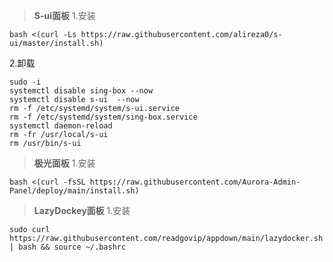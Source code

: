 > **S-ui面板**
1.安装
```
bash <(curl -Ls https://raw.githubusercontent.com/alireza0/s-ui/master/install.sh)
```

2.卸载
```
sudo -i
systemctl disable sing-box --now
systemctl disable s-ui  --now
rm -f /etc/systemd/system/s-ui.service
rm -f /etc/systemd/system/sing-box.service
systemctl daemon-reload
rm -fr /usr/local/s-ui
rm /usr/bin/s-ui
```

> **极光面板**
1.安装
```
bash <(curl -fsSL https://raw.githubusercontent.com/Aurora-Admin-Panel/deploy/main/install.sh)
```

> **LazyDockey面板**
1.安装
```
sudo curl https://raw.githubusercontent.com/readgovip/appdown/main/lazydocker.sh | bash && source ~/.bashrc
```

